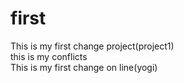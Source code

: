 # first
This is my first  change project(project1) <br>
this is my   conflicts<BR>
This is my first change on  line(yogi)<br>
